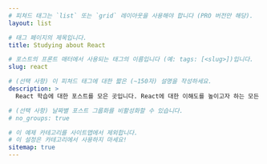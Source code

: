 ```yaml
---
# 피쳐드 태그는 `list` 또는 `grid` 레이아웃을 사용해야 합니다 (PRO 버전만 해당).
layout: list

# 태그 페이지의 제목입니다.
title: Studying about React

# 포스트의 프론트 매터에서 사용되는 태그의 이름입니다 (예: tags: [<slug>])입니다.
slug: react

# (선택 사항) 이 피쳐드 태그에 대한 짧은 (~150자) 설명을 작성하세요.
description: >
  React 학습에 대한 포스트를 모은 곳입니다. React에 대한 이해도를 높이고자 하는 모든 사용자에게 유용한 자료가 포함되어 있습니다.

# (선택 사항) 날짜별 포스트 그룹화를 비활성화할 수 있습니다.
# no_groups: true

# 이 예제 카테고리를 사이트맵에서 제외합니다.
# 이 설정은 카테고리에서 사용하지 마세요!
sitemap: true
---
```


